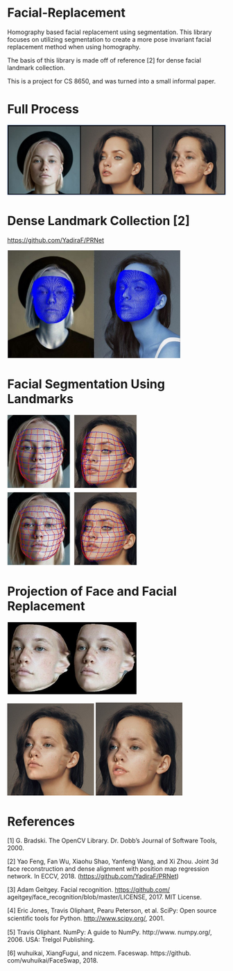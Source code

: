 # Facial-Replacement
Homography based facial replacement using segmentation. This library focuses on utilizing segmentation to create a more pose invariant facial replacement method when using homography.

The basis of this library is made off of reference [2] for dense facial landmark collection.

This is a project for CS 8650, and was turned into a small informal paper.

# Full Process
<img src="images/transformation_process.JPG" width="600" >


# Dense Landmark Collection [2]

https://github.com/YadiraF/PRNet

<img src="images/face_dense.JPG" width="400" >


# Facial Segmentation Using Landmarks
<img src="images/all_face_segments.JPG" width="300" >


# Projection of Face and Facial Replacement
<img src="images/faces_changed.JPG" width="300" >



<img src="images/output2.jpg" width="200" > <img src="images/output3.jpg" width="200" >



# References

[1] G. Bradski. The OpenCV Library. Dr. Dobb’s Journal of Software Tools, 2000. 

[2] Yao Feng, Fan Wu, Xiaohu Shao, Yanfeng Wang, and Xi Zhou. Joint 3d face reconstruction and dense alignment with position map regression network. In ECCV, 2018. (https://github.com/YadiraF/PRNet)

[3] Adam Geitgey. Facial recognition. https://github.com/ ageitgey/face_recognition/blob/master/LICENSE, 2017. MIT License. 

[4] Eric Jones, Travis Oliphant, Pearu Peterson, et al. SciPy: Open source scientiﬁc tools for Python. http://www.scipy.org/, 2001.

[5] Travis Oliphant. NumPy: A guide to NumPy. http://www. numpy.org/, 2006. USA: Trelgol Publishing. 

[6] wuhuikai, XiangFugui, and niczem. Faceswap. https://github. com/wuhuikai/FaceSwap, 2018. 
